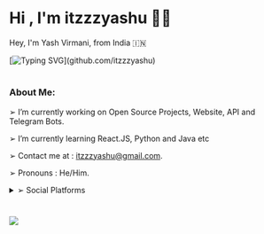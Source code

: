 <h1 align="left"><b>Hi , I'm itzzzyashu ✌🏻</b></h1>
Hey, I'm Yash Virmani, from India 🇮🇳

[![Typing SVG](https://readme-typing-svg.demolab.com?font=Odin+Rounded&weight=100&size=15&duration=2000&pause=250&color=00F726&vCenter=true&width=700&height=40&lines=I'm+into+these+programming+languages.;Java%2C+Python%2C+HTML%2C+CSS%2C+Javascript;Web+and+Android+App+Development;Computer+Software+Programming+and+more.)](github.com/itzzzyashu)

#
### About Me:

➢ I’m currently working on Open Source Projects, Website, API and Telegram Bots.

➢ I’m currently learning React.JS, Python and Java etc

➢ Contact me at : itzzzyashu@gmail.com.

➢ Pronouns : He/Him.

<details>
<summary>➢ Social Platforms</summary>
  
* ➢ [Facebook](https://www.facebook.com/Itzzzyashu/)
  
* ➢ [Instagram](https://www.instagram.com/Itzzzyashu/)
  
* ➢ [Twitter](https://www.twitter.com/Itzzzyashu/)
  
* ➢ [Telegram](https://telegram.me/Itzzzyashu/)
  
* ➢ [Quora](https://www.quora.com/profile/Itzzzyashu/)
  
* ➢ [Reddit](https://www.reddit.com/user/Itzzzyashu/)
  
* ➢ [Youtube](https://www.youtube.com/@Itzzzyashu/)
  
* ➢ [Pinterest](https://www.pinterest.com/aleciento/)
  
</details>

#
<img align="center" src="https://github-readme-stats.vercel.app/api?username=itzzzyashu&hide=stars&show_icons=true&icon_color=fff&bg_color=6f00fe,6f00fe,ff0000&title_color=fff&text_color=fff&count_private=true">
